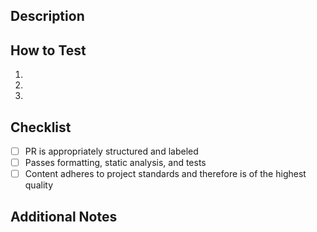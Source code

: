 ## Description

<!-- description of changes this PR introduces -->

## How to Test

<!-- steps required to manually test this PR -->

1.
2.
3.

## Checklist

<!-- requirements this PR should meet before submission -->

- [ ] PR is appropriately structured and labeled
- [ ] Passes formatting, static analysis, and tests
- [ ] Content adheres to project standards and therefore is of the highest quality

## Additional Notes

<!-- extra context, reasoning behind changes, lacking aspects, etc. -->
